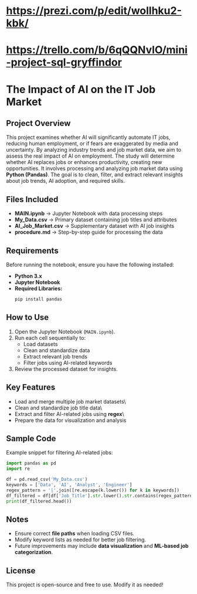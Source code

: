 # https://prezi.com/p/edit/wollhku2-kbk/
# https://trello.com/b/6qQQNvlO/mini-project-sql-gryffindor
#  The Impact of AI on the IT Job Market

##  Project Overview

This project examines whether AI will significantly automate IT jobs, reducing human employment, or if fears are exaggerated by media and uncertainty. By analyzing industry trends and job market data, we aim to assess the real impact of AI on employment. The study will determine whether AI replaces jobs or enhances productivity, creating new opportunities.
It involves processing and analyzing job market data using **Python (Pandas)**. The goal is to clean, filter, and extract relevant insights about job trends, AI adoption, and required skills.

##  Files Included

- **MAIN.ipynb** → Jupyter Notebook with data processing steps
- **My\_Data.csv** → Primary dataset containing job titles and attributes
- **AI\_Job\_Market.csv** → Supplementary dataset with AI job insights
- **procedure.md** → Step-by-step guide for processing the data

##  Requirements

Before running the notebook, ensure you have the following installed:

- **Python 3.x**
- **Jupyter Notebook**
- **Required Libraries:**
  ```sh
  pip install pandas
  ```

##  How to Use

1. Open the Jupyter Notebook (`MAIN.ipynb`).
2. Run each cell sequentially to:
   - Load datasets
   - Clean and standardize data
   - Extract relevant job trends
   - Filter jobs using AI-related keywords
3. Review the processed dataset for insights.

##  Key Features

   - Load and merge multiple job market datasets\
   - Clean and standardize job title data\
   - Extract and filter AI-related jobs using **regex**\
   - Prepare the data for visualization and analysis

##  Sample Code

Example snippet for filtering AI-related jobs:

```python
import pandas as pd
import re

df = pd.read_csv('My_Data.csv')
keywords = ['Data', 'AI', 'Analyst', 'Engineer']
regex_pattern = '|'.join([re.escape(k.lower()) for k in keywords])
df_filtered = df[df['Job_Title'].str.lower().str.contains(regex_pattern, na=False)]
print(df_filtered.head())
```

##  Notes

- Ensure correct **file paths** when loading CSV files.
- Modify keyword lists as needed for better job filtering.
- Future improvements may include **data visualization** and **ML-based job categorization**.

##  License

This project is open-source and free to use. Modify it as needed!
